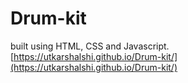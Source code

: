 # Drum-kit
built using HTML, CSS and Javascript.
<br>
[https://utkarshalshi.github.io/Drum-kit/](https://utkarshalshi.github.io/Drum-kit/)
